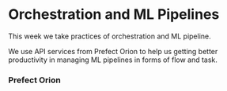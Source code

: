 # **Orchestration and ML Pipelines**

This week we take practices of orchestration and ML pipeline. 

We use API services from Prefect Orion to help us getting better productivity in managing ML pipelines in forms of flow and task.

### **Prefect Orion** 
